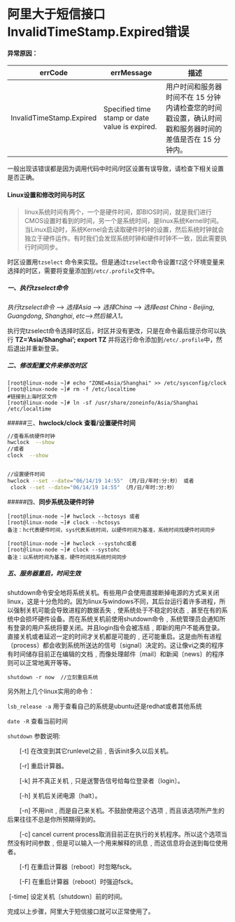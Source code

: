 # 阿里大于短信接口InvalidTimeStamp.Expired错误

#### 异常原因：

| errCode                  | errMessage                                     | 描述                                                         |
| ------------------------ | ---------------------------------------------- | ------------------------------------------------------------ |
| InvalidTimeStamp.Expired | Specified time stamp or date value is expired. | 用户时间和服务器时间不在 15 分钟内请检查您的时间戳设置，确认时间戳和服务器时间的差值是否在 15 分钟内。 |

一般出现该错误都是因为调用代码中时间/时区设置有误导致，请检查下相关设置是否正确。

#### Linux设置和修改时间与时区

>  linux系统时间有两个，一个是硬件时间，即BIOS时间，就是我们进行CMOS设置时看到的时间，另一个是系统时间，是linux系统Kernel时间。当Linux启动时，系统Kernel会去读取硬件时钟的设置，然后系统时钟就会独立于硬件运作。有时我们会发现系统时钟和硬件时钟不一致，因此需要执行时间同步。
>

时区设置用`tzselect` 命令来实现。但是通过`tzselect`命令设置`TZ`这个环境变量来选择的时区，需要将变量添加到`/etc/.profile`文件中。

##### 一、执行**tzselect命令**

*执行tzselect命令* --> *选择Asia* --> *选择China* --> *选择east* *China* - *Beijing*, *Guangdong*, *Shanghai*, *etc*-->*然后输入1。*

执行完tzselect命令选择时区后，时区并没有更改，只是在命令最后提示你可以执行 **TZ=’Asia/Shanghai’; export TZ** 并将这行命令添加到`/etc/.profile`中，然后退出并重新登录。

##### 二、修改配置文件来修改时区

```
[root@linux-node ~]# echo "ZONE=Asia/Shanghai" >> /etc/sysconfig/clock         
[root@linux-node ~]# rm -f /etc/localtime
#链接到上海时区文件       
[root@linux-node ~]# ln -sf /usr/share/zoneinfo/Asia/Shanghai /etc/localtime
```

#####三、**hwclock/clock 查看/设置硬件时间**

```bash
//查看系统硬件时钟
hwclock  --show 
//或者
clock  --show


//设置硬件时间
hwclock --set --date="06/14/19 14:55" （月/日/年时:分:秒） 或者
 clock --set --date="06/14/19 14:55" （月/日/年时:分:秒）
```

#####四、**同步系统及硬件时钟**

```shell
[root@linux-node ~]# hwclock --hctosys 或者
[root@linux-node ~]# clock --hctosys  
备注：hc代表硬件时间，sys代表系统时间，以硬件时间为基准，系统时间找硬件时间同步

[root@linux-node ~]# hwclock --systohc或者
[root@linux-node ~]# clock --systohc 
备注：以系统时间为基准，硬件时间找系统时间同步
```

##### 五、服务器重启，时间生效

shutdown命令安全地将系统关机。有些用户会使用直接断掉电源的方式来关闭linux，这是十分危险的。因为linux与windows不同，其后台运行着许多进程，所以强制关机可能会导致进程的数据丢失﹐使系统处于不稳定的状态﹐甚至在有的系统中会损坏硬件设备。而在系统关机前使用shutdown命令﹐系统管理员会通知所有登录的用户系统将要关闭。并且login指令会被冻结﹐即新的用户不能再登录。直接关机或者延迟一定的时间才关机都是可能的﹐还可能重启。这是由所有进程〔process〕都会收到系统所送达的信号〔signal〕决定的。这让像vi之类的程序有时间储存目前正在编辑的文档﹐而像处理邮件〔mail〕和新闻〔news〕的程序则可以正常地离开等等。

```shell
shutdown -r now  //立刻重启系统
```

另外附上几个linux实用的命令：

`lsb_release -a` 用于查看自己的系统是ubuntu还是redhat或者其他系统

`date -R` 查看当前时间

`shutdown` 参数说明:

　　[-t] 在改变到其它runlevel之前﹐告诉init多久以后关机。

　　[-r] 重启计算器。

　　[-k] 并不真正关机﹐只是送警告信号给每位登录者〔login〕。

　　[-h] 关机后关闭电源〔halt〕。

　　[-n] 不用init﹐而是自己来关机。不鼓励使用这个选项﹐而且该选项所产生的后果往往不总是你所预期得到的。

　　[-c] cancel current process取消目前正在执行的关机程序。所以这个选项当然没有时间参数﹐但是可以输入一个用来解释的讯息﹐而这信息将会送到每位使用者。

　　[-f] 在重启计算器〔reboot〕时忽略fsck。

　　[-F] 在重启计算器〔reboot〕时强迫fsck。

​		[-time] 设定关机〔shutdown〕前的时间。

完成以上步骤，阿里大于短信接口就可以正常使用了。